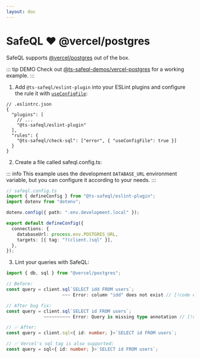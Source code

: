 ```yaml
---
layout: doc
---
```


# SafeQL :heart: @vercel/postgres

SafeQL supports [@vercel/postgres](https://vercel.com/docs/storage/vercel-postgres) out of the box.

::: tip DEMO
Check out [@ts-safeql-demos/vercel-postgres](https://github.com/ts-safeql/safeql/tree/main/demos/vercel-postgres) for a working example.
:::

1. Add `@ts-safeql/eslint-plugin` into your ESLint plugins and configure the rule it with [`useConfigFile`](/api/#useconfigfile):

```json{5,8}
// .eslintrc.json
{
  "plugins": [
    // ...
    "@ts-safeql/eslint-plugin"
  ],
  "rules": {
    "@ts-safeql/check-sql": ["error", { "useConfigFile": true }]
  }
}
```

2. Create a file called safeql.config.ts:

::: info
This example uses the development `DATABASE_URL` environment variable, but you can configure it according to your needs.
:::

```ts
// safeql.config.ts
import { defineConfig } from "@ts-safeql/eslint-plugin";
import dotenv from "dotenv";

dotenv.config({ path: ".env.development.local" });

export default defineConfig({
  connections: {
    databaseUrl: process.env.POSTGRES_URL,
    targets: [{ tag: "?(client.)sql" }],
  },
});
```

3. Lint your queries with SafeQL:

```typescript
import { db, sql } from "@vercel/postgres";

// Before:
const query = client.sql`SELECT idd FROM users`;
                     ~~~ Error: column "idd" does not exist // [!code error]

// After bug fix:
const query = client.sql`SELECT id FROM users`;
              ~~~~~~~~~~ Error: Query is missing type annotation // [!code error]

// ✅ After:
const query = client.sql<{ id: number; }>`SELECT id FROM users`;

// ✅ Vercel's sql tag is also supported:
const query = sql<{ id: number; }>`SELECT id FROM users`;
```